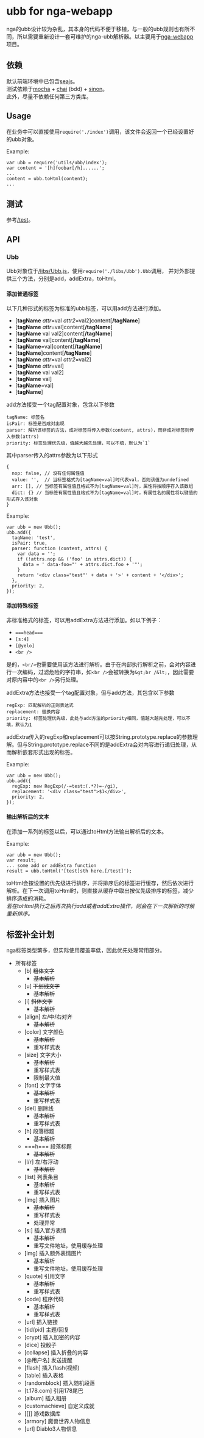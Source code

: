 # ubb for nga-webapp
nga的ubb设计较为杂乱，其本身的代码不便于移植，与一般的ubb规则也有所不同，所以需要重新设计一套可维护的nga-ubb解析器。以主要用于[nga-webapp](https://github.com/imyelo/nga-webapp)项目。

## 依赖
默认前端环境中已包含[seajs](https://github.com/seajs/seajs)。  
测试依赖于[mocha](http://visionmedia.github.com/mocha/) + [chai](http://chaijs.com/api/bdd/) (bdd) + [sinon](http://sinonjs.org/docs/)。  
此外，尽量不依赖任何第三方类库。  

## Usage
在业务中可以直接使用`require('./index')`调用，该文件会返回一个已经设置好的ubb对象。

Example:

    var ubb = require('utils/ubb/index');
    var content = '[h]foobar[/h]......';
    ...
    content = ubb.toHtml(content);
    ...


## 测试
参考[/test](test)。

## API
### Ubb
Ubb对象位于[/libs/Ubb.js](libs/Ubb.js)，使用`require('./libs/Ubb').Ubb`调用，
并对外部提供三个方法，分别是add，addExtra，toHtml。  
#### 添加普通标签
以下几种形式的标签为标准的ubb标签，可以用add方法进行添加。

- [**tagName** *attr*=val *attr2*=val2]content[**/tagName**]
- [**tagName** *attr*=val]content[**/tagName**]
- [**tagName** val val2]content[**/tagName**]
- [**tagName** val]content[**/tagName**]
- [**tagName**=val]content[**/tagName**]
- [**tagName**]content[**/tagName**]
- [**tagName** *attr*=val *attr2*=val2]
- [**tagName** *attr*=val]
- [**tagName** val val2]
- [**tagName** val]
- [**tagName**=val]
- [**tagName**]

add方法接受一个tag配置对象，包含以下参数

    tagName: 标签名  
    isPair: 标签是否成对出现  
    parser: 解析该标签的方法，成对标签将传入参数(content, attrs)，而非成对标签则传入参数(attrs)  
    priority: 标签处理优先级，值越大越先处理，可以不填，默认为`1`  

其中parser传入的attrs参数为以下形式

    {
      nop: false, // 没有任何属性值
      value: '',  // 当标签格式为[tagName=val]时代表val，否则该值为undefined
      arr: [], // 当标签有属性值且格式不为[tagName=val]时，属性将按顺序存入该数组
      dict: {} // 当标签有属性值且格式不为[tagName=val]时，有属性名的属性将以键值的形式存入该对象
    }

Example:

    var ubb = new Ubb();
    ubb.add({
      tagName: 'test',
      isPair: true,
      parser: function (content, attrs) {
        var data = '';
        if (!attrs.nop && ('foo' in attrs.dict)) {
          data = ' data-foo="' + attrs.dict.foo + '"';
        }
        return '<div class="test"' + data + '>' + content + '</div>';
      },
      priority: 2,
    });


#### 添加特殊标签
非标准格式的标签，可以用addExtra方法进行添加。如以下例子：

- `===head===`
- `[s:4]`
- `[@yelo]`
- `<br />`

是的，`<br/>`也需要使用该方法进行解析。由于在内部执行解析之前，会对内容进行一次编码，过滤危险的字符串，如`<br />`会被转换为`&gt;br /&lt;`，因此需要对原内容中的`<br />`另行处理。

addExtra方法也接受一个tag配置对象，但与add方法，其包含以下参数

    regExp: 匹配解析的正则表达式  
    replacement: 替换内容  
    priority: 标签处理优先级，此处与add方法的priority相同，值越大越先处理，可以不填，默认为1  

addExtra传入的regExp和replacement可以按String.prototype.replace的参数理解。但与String.prototype.replace不同的是addExtra会对内容进行递归处理，从而解析嵌套形式出现的标签。

Example:

    var ubb = new Ubb();
    ubb.add({
      regExp: new RegExp(/-=test:(.*?)=-/gi),
      replacement: '<div class="test">$1</div>',
      priority: 2,
    });

#### 输出解析后的文本
在添加一系列的标签以后，可以通过toHtml方法输出解析后的文本。  

Example:

    var ubb = new Ubb();
    var result;
    ... some add or addExtra function
    result = ubb.toHtml('[test]sth here.[/test]');

toHtml会按设置的优先级进行排序，并将排序后的标签进行缓存，然后依次进行解析。在下一次调用toHtml时，则直接从缓存中取出按优先级排序的标签，减少排序造成的消耗。  
*若在toHtml执行之后再次执行add或者addExtra操作，则会在下一次解析的时候重新排序。*

## 标签补全计划
nga标签类型繁多，但实际使用覆盖率低，因此优先处理常用部分。

+ 所有标签
    - [b] <del>粗体文字</del>
        - <del>基本解析</del>
    - [u] <del>下划线文字</del>
        - <del>基本解析</del>
    - [i] <del>斜体文字</del>
        - <del>基本解析</del>
    - [align] <del>左/中/右对齐</del>
        - <del>基本解析</del>
    - [color] 文字颜色
        - <del>基本解析</del>
        - 重写样式表
    - [size] 文字大小
        - <del>基本解析</del>
        - 重写样式表
        - 限制最大值
    - [font] 文字字体
        - <del>基本解析</del>
        - 重写样式表
    - [del] 删除线
        - <del>基本解析</del>
        - 重写样式表
    - [h] 段落标题
        - <del>基本解析</del>
    - ===h=== 段落标题
        - <del>基本解析</del>
    - [l/r] 左/右浮动
        - <del>基本解析</del>
    - [list] 列表条目
        - <del>基本解析</del>
        - 重写样式表
    - [img] 插入图片
        - <del>基本解析</del>
        - 重写样式表
        - 处理异常
    - [s:] 插入官方表情
        - <del>基本解析</del>
        - 重写文件地址，使用缓存处理
    - [img] 插入额外表情图片
        - 基本解析
        - 重写文件地址，使用缓存处理
    - [quote] 引用文字
        - <del>基本解析</del>
        - 重写样式表
    - [code] 程序代码
        - <del>基本解析</del>
        - 重写样式表
    - [url] 插入链接
    - [tid/pid] 主题/回复
    - [crypt] 插入加密的内容
    - [dice] 投骰子
    - [collapse] 插入折叠的内容
    - [@用户名] 发送提醒
    - [flash] 插入flash(视频)
    - [table] 插入表格
    - [randomblock] 插入随机段落
    - [t.178.com] 引用178尾巴
    - [album] 插入相册
    - [customachieve] 自定义成就
    - [[]] 游戏数据库
    - [armory] 魔兽世界人物信息
    - [url] Diablo3人物信息


